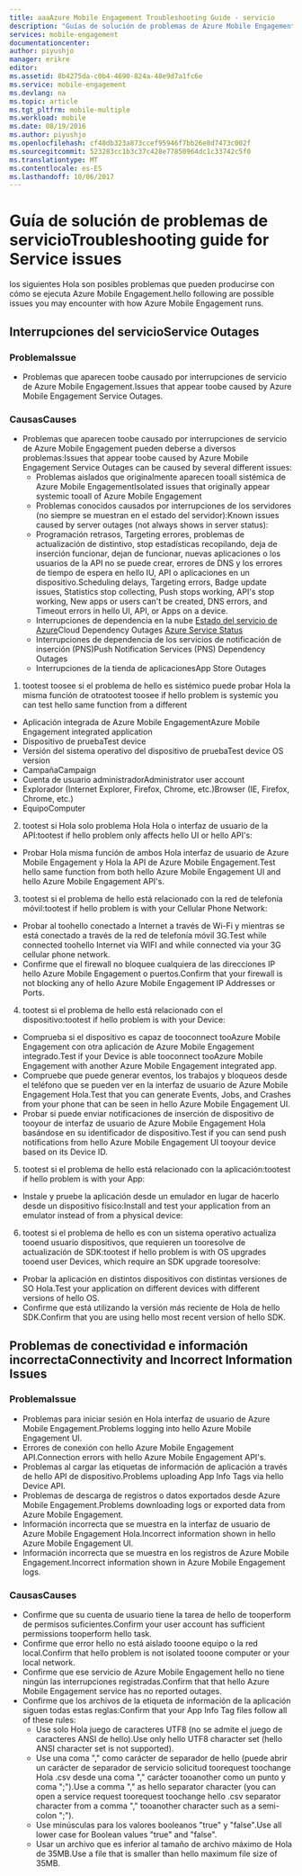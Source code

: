 ```yaml
---
title: aaaAzure Mobile Engagement Troubleshooting Guide - servicio
description: "Guías de solución de problemas de Azure Mobile Engagement"
services: mobile-engagement
documentationcenter: 
author: piyushjo
manager: erikre
editor: 
ms.assetid: 8b4275da-c0b4-4690-824a-48e9d7a1fc6e
ms.service: mobile-engagement
ms.devlang: na
ms.topic: article
ms.tgt_pltfrm: mobile-multiple
ms.workload: mobile
ms.date: 08/19/2016
ms.author: piyushjo
ms.openlocfilehash: cf48db323a873ccef95946f7bb26e8d7473c002f
ms.sourcegitcommit: 523283cc1b3c37c428e77850964dc1c33742c5f0
ms.translationtype: MT
ms.contentlocale: es-ES
ms.lasthandoff: 10/06/2017
---
```

# <a name="troubleshooting-guide-for-service-issues"></a><span data-ttu-id="df835-103">Guía de solución de problemas de servicio</span><span class="sxs-lookup"><span data-stu-id="df835-103">Troubleshooting guide for Service issues</span></span>
<span data-ttu-id="df835-104">los siguientes Hola son posibles problemas que pueden producirse con cómo se ejecuta Azure Mobile Engagement.</span><span class="sxs-lookup"><span data-stu-id="df835-104">hello following are possible issues you may encounter with how Azure Mobile Engagement runs.</span></span>

## <a name="service-outages"></a><span data-ttu-id="df835-105">Interrupciones del servicio</span><span class="sxs-lookup"><span data-stu-id="df835-105">Service Outages</span></span>
### <a name="issue"></a><span data-ttu-id="df835-106">Problema</span><span class="sxs-lookup"><span data-stu-id="df835-106">Issue</span></span>
* <span data-ttu-id="df835-107">Problemas que aparecen toobe causado por interrupciones de servicio de Azure Mobile Engagement.</span><span class="sxs-lookup"><span data-stu-id="df835-107">Issues that appear toobe caused by Azure Mobile Engagement Service Outages.</span></span>

### <a name="causes"></a><span data-ttu-id="df835-108">Causas</span><span class="sxs-lookup"><span data-stu-id="df835-108">Causes</span></span>
* <span data-ttu-id="df835-109">Problemas que aparecen toobe causado por interrupciones de servicio de Azure Mobile Engagement pueden deberse a diversos problemas:</span><span class="sxs-lookup"><span data-stu-id="df835-109">Issues that appear toobe caused by Azure Mobile Engagement Service Outages can be caused by several different issues:</span></span>
  * <span data-ttu-id="df835-110">Problemas aislados que originalmente aparecen tooall sistémica de Azure Mobile Engagement</span><span class="sxs-lookup"><span data-stu-id="df835-110">Isolated issues that originally appear systemic tooall of Azure Mobile Engagement</span></span>
  * <span data-ttu-id="df835-111">Problemas conocidos causados por interrupciones de los servidores (no siempre se muestran en el estado del servidor):</span><span class="sxs-lookup"><span data-stu-id="df835-111">Known issues caused by server outages (not always shows in server status):</span></span>
  * <span data-ttu-id="df835-112">Programación retrasos, Targeting errores, problemas de actualización de distintivo, stop estadísticas recopilando, deja de inserción funcionar, dejan de funcionar, nuevas aplicaciones o los usuarios de la API no se puede crear, errores de DNS y los errores de tiempo de espera en hello IU, API o aplicaciones en un dispositivo.</span><span class="sxs-lookup"><span data-stu-id="df835-112">Scheduling delays, Targeting errors, Badge update issues, Statistics stop collecting, Push stops working, API's stop working, New apps or users can't be created, DNS errors, and Timeout errors in hello UI, API, or Apps on a device.</span></span>
  * <span data-ttu-id="df835-113">Interrupciones de dependencia en la nube [Estado del servicio de Azure](http://status.azure.com/)</span><span class="sxs-lookup"><span data-stu-id="df835-113">Cloud Dependency Outages [Azure Service Status](http://status.azure.com/)</span></span>
  * <span data-ttu-id="df835-114">Interrupciones de dependencia de los servicios de notificación de inserción (PNS)</span><span class="sxs-lookup"><span data-stu-id="df835-114">Push Notification Services (PNS) Dependency Outages</span></span>
  * <span data-ttu-id="df835-115">Interrupciones de la tienda de aplicaciones</span><span class="sxs-lookup"><span data-stu-id="df835-115">App Store Outages</span></span>

1) <span data-ttu-id="df835-116">tootest toosee si el problema de hello es sistémico puede probar Hola la misma función de otra</span><span class="sxs-lookup"><span data-stu-id="df835-116">tootest toosee if hello problem is systemic you can test hello same function from a different</span></span>

* <span data-ttu-id="df835-117">Aplicación integrada de Azure Mobile Engagement</span><span class="sxs-lookup"><span data-stu-id="df835-117">Azure Mobile Engagement integrated application</span></span>
* <span data-ttu-id="df835-118">Dispositivo de prueba</span><span class="sxs-lookup"><span data-stu-id="df835-118">Test device</span></span>
* <span data-ttu-id="df835-119">Versión del sistema operativo del dispositivo de prueba</span><span class="sxs-lookup"><span data-stu-id="df835-119">Test device OS version</span></span>
* <span data-ttu-id="df835-120">Campaña</span><span class="sxs-lookup"><span data-stu-id="df835-120">Campaign</span></span>
* <span data-ttu-id="df835-121">Cuenta de usuario administrador</span><span class="sxs-lookup"><span data-stu-id="df835-121">Administrator user account</span></span>
* <span data-ttu-id="df835-122">Explorador (Internet Explorer, Firefox, Chrome, etc.)</span><span class="sxs-lookup"><span data-stu-id="df835-122">Browser (IE, Firefox, Chrome, etc.)</span></span>
* <span data-ttu-id="df835-123">Equipo</span><span class="sxs-lookup"><span data-stu-id="df835-123">Computer</span></span>

2) <span data-ttu-id="df835-124">tootest si Hola solo problema Hola Hola o interfaz de usuario de la API:</span><span class="sxs-lookup"><span data-stu-id="df835-124">tootest if hello problem only affects hello UI or hello API's:</span></span>

* <span data-ttu-id="df835-125">Probar Hola misma función de ambos Hola interfaz de usuario de Azure Mobile Engagement y Hola la API de Azure Mobile Engagement.</span><span class="sxs-lookup"><span data-stu-id="df835-125">Test hello same function from both hello Azure Mobile Engagement UI and hello Azure Mobile Engagement API's.</span></span>

3) <span data-ttu-id="df835-126">tootest si el problema de hello está relacionado con la red de telefonía móvil:</span><span class="sxs-lookup"><span data-stu-id="df835-126">tootest if hello problem is with your Cellular Phone Network:</span></span>

* <span data-ttu-id="df835-127">Probar al toohello conectado a Internet a través de Wi-Fi y mientras se está conectado a través de la red de telefonía móvil 3G.</span><span class="sxs-lookup"><span data-stu-id="df835-127">Test while connected toohello Internet via WIFI and while connected via your 3G cellular phone network.</span></span>
* <span data-ttu-id="df835-128">Confirme que el firewall no bloquee cualquiera de las direcciones IP hello Azure Mobile Engagement o puertos.</span><span class="sxs-lookup"><span data-stu-id="df835-128">Confirm that your firewall is not blocking any of hello Azure Mobile Engagement IP Addresses or Ports.</span></span>

4) <span data-ttu-id="df835-129">tootest si el problema de hello está relacionado con el dispositivo:</span><span class="sxs-lookup"><span data-stu-id="df835-129">tootest if hello problem is with your Device:</span></span>

* <span data-ttu-id="df835-130">Comprueba si el dispositivo es capaz de tooconnect tooAzure Mobile Engagement con otra aplicación de Azure Mobile Engagement integrado.</span><span class="sxs-lookup"><span data-stu-id="df835-130">Test if your Device is able tooconnect tooAzure Mobile Engagement with another Azure Mobile Engagement integrated app.</span></span>
* <span data-ttu-id="df835-131">Compruebe que puede generar eventos, los trabajos y bloqueos desde el teléfono que se pueden ver en la interfaz de usuario de Azure Mobile Engagement Hola.</span><span class="sxs-lookup"><span data-stu-id="df835-131">Test that you can generate Events, Jobs, and Crashes from your phone that can be seen in hello Azure Mobile Engagement UI.</span></span> 
* <span data-ttu-id="df835-132">Probar si puede enviar notificaciones de inserción de dispositivo de tooyour de interfaz de usuario de Azure Mobile Engagement Hola basándose en su identificador de dispositivo.</span><span class="sxs-lookup"><span data-stu-id="df835-132">Test if you can send push notifications from hello Azure Mobile Engagement UI tooyour device based on its Device ID.</span></span> 

5) <span data-ttu-id="df835-133">tootest si el problema de hello está relacionado con la aplicación:</span><span class="sxs-lookup"><span data-stu-id="df835-133">tootest if hello problem is with your App:</span></span>

* <span data-ttu-id="df835-134">Instale y pruebe la aplicación desde un emulador en lugar de hacerlo desde un dispositivo físico:</span><span class="sxs-lookup"><span data-stu-id="df835-134">Install and test your application from an emulator instead of from a physical device:</span></span>

6) <span data-ttu-id="df835-135">tootest si el problema de hello es con un sistema operativo actualiza tooend usuario dispositivos, que requieren un tooresolve de actualización de SDK:</span><span class="sxs-lookup"><span data-stu-id="df835-135">tootest if hello problem is with OS upgrades tooend user Devices, which require an SDK upgrade tooresolve:</span></span>

* <span data-ttu-id="df835-136">Probar la aplicación en distintos dispositivos con distintas versiones de SO Hola.</span><span class="sxs-lookup"><span data-stu-id="df835-136">Test your application on different devices with different versions of hello OS.</span></span>
* <span data-ttu-id="df835-137">Confirme que está utilizando la versión más reciente de Hola de hello SDK.</span><span class="sxs-lookup"><span data-stu-id="df835-137">Confirm that you are using hello most recent version of hello SDK.</span></span>

## <a name="connectivity-and-incorrect-information-issues"></a><span data-ttu-id="df835-138">Problemas de conectividad e información incorrecta</span><span class="sxs-lookup"><span data-stu-id="df835-138">Connectivity and Incorrect Information Issues</span></span>
### <a name="issue"></a><span data-ttu-id="df835-139">Problema</span><span class="sxs-lookup"><span data-stu-id="df835-139">Issue</span></span>
* <span data-ttu-id="df835-140">Problemas para iniciar sesión en Hola interfaz de usuario de Azure Mobile Engagement.</span><span class="sxs-lookup"><span data-stu-id="df835-140">Problems logging into hello Azure Mobile Engagement UI.</span></span>
* <span data-ttu-id="df835-141">Errores de conexión con hello Azure Mobile Engagement API.</span><span class="sxs-lookup"><span data-stu-id="df835-141">Connection errors with hello Azure Mobile Engagement API's.</span></span>
* <span data-ttu-id="df835-142">Problemas al cargar las etiquetas de información de aplicación a través de hello API de dispositivo.</span><span class="sxs-lookup"><span data-stu-id="df835-142">Problems uploading App Info Tags via hello Device API.</span></span>
* <span data-ttu-id="df835-143">Problemas de descarga de registros o datos exportados desde Azure Mobile Engagement.</span><span class="sxs-lookup"><span data-stu-id="df835-143">Problems downloading logs or exported data from Azure Mobile Engagement.</span></span>
* <span data-ttu-id="df835-144">Información incorrecta que se muestra en la interfaz de usuario de Azure Mobile Engagement Hola.</span><span class="sxs-lookup"><span data-stu-id="df835-144">Incorrect information shown in hello Azure Mobile Engagement UI.</span></span>
* <span data-ttu-id="df835-145">Información incorrecta que se muestra en los registros de Azure Mobile Engagement.</span><span class="sxs-lookup"><span data-stu-id="df835-145">Incorrect information shown in Azure Mobile Engagement logs.</span></span>

### <a name="causes"></a><span data-ttu-id="df835-146">Causas</span><span class="sxs-lookup"><span data-stu-id="df835-146">Causes</span></span>
* <span data-ttu-id="df835-147">Confirme que su cuenta de usuario tiene la tarea de hello de tooperform de permisos suficientes.</span><span class="sxs-lookup"><span data-stu-id="df835-147">Confirm your user account has sufficient permissions tooperform hello task.</span></span>
* <span data-ttu-id="df835-148">Confirme que error hello no está aislado tooone equipo o la red local.</span><span class="sxs-lookup"><span data-stu-id="df835-148">Confirm that hello problem is not isolated tooone computer or your local network.</span></span>
* <span data-ttu-id="df835-149">Confirme que ese servicio de Azure Mobile Engagement hello no tiene ningún las interrupciones registradas.</span><span class="sxs-lookup"><span data-stu-id="df835-149">Confirm that that hello Azure Mobile Engagement service has no reported outages.</span></span>
* <span data-ttu-id="df835-150">Confirme que los archivos de la etiqueta de información de la aplicación siguen todas estas reglas:</span><span class="sxs-lookup"><span data-stu-id="df835-150">Confirm that your App Info Tag files follow all of these rules:</span></span>
  * <span data-ttu-id="df835-151">Use solo Hola juego de caracteres UTF8 (no se admite el juego de caracteres ANSI de hello).</span><span class="sxs-lookup"><span data-stu-id="df835-151">Use only hello UTF8 character set (hello ANSI character set is not supported).</span></span>
  * <span data-ttu-id="df835-152">Use una coma "," como carácter de separador de hello (puede abrir un carácter de separador de servicio solicitud toorequest toochange Hola .csv desde una coma "," carácter tooanother como un punto y coma ";").</span><span class="sxs-lookup"><span data-stu-id="df835-152">Use a comma "," as hello separator character (you can open a service request toorequest toochange hello .csv separator character from a comma "," tooanother character such as a semi-colon ";").</span></span>
  * <span data-ttu-id="df835-153">Use minúsculas para los valores booleanos "true" y "false".</span><span class="sxs-lookup"><span data-stu-id="df835-153">Use all lower case for Boolean values "true" and "false".</span></span>
  * <span data-ttu-id="df835-154">Usar un archivo que es inferior al tamaño de archivo máximo de Hola de 35MB.</span><span class="sxs-lookup"><span data-stu-id="df835-154">Use a file that is smaller than hello maximum file size of 35MB.</span></span>

